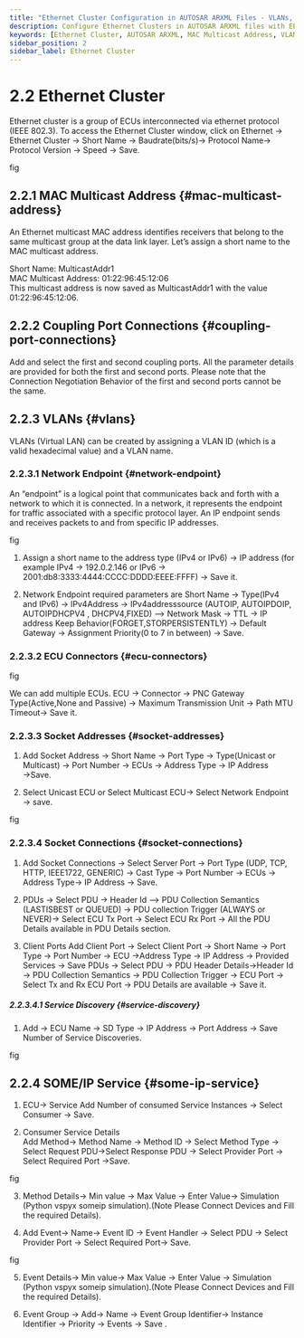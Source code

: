 ```yaml
---
title: "Ethernet Cluster Configuration in AUTOSAR ARXML Files - VLANs, MAC Multicast, and SOME/IP Service"
description: Configure Ethernet Clusters in AUTOSAR ARXML files with EEA COM, including MAC Multicast Addresses, VLANs, Network Endpoints, Socket Connections, and SOME/IP Services. Add ECUs, setup socket addresses, and manage PDU details for optimal network performance.
keywords: [Ethernet Cluster, AUTOSAR ARXML, MAC Multicast Address, VLANs, Network Endpoint, ECU Connectors, Socket Connections, SOME/IP Service, multicast, PDU, ECU, IP Address, Baudrate, IEEE 802.3]
sidebar_position: 2
sidebar_label: Ethernet Cluster
---
```


# 2.2 Ethernet Cluster

Ethernet cluster is a group of ECUs interconnected via ethernet protocol (IEEE 802.3).
To access the Ethernet Cluster window, click on Ethernet →  Ethernet Cluster → Short Name → Baudrate(bits/s)→ Protocol Name→ Protocol Version → Speed →  Save.

fig

## 2.2.1 MAC Multicast Address {#mac-multicast-address}

An Ethernet multicast MAC address identifies receivers that belong to the same multicast group at the data link layer. Let’s assign a short name to the MAC multicast address.

Short Name: MulticastAddr1 <br/>
MAC Multicast Address: 01:22:96:45:12:06 <br/>
This multicast address is now saved as MulticastAddr1 with the value 01:22:96:45:12:06.

## 2.2.2 Coupling Port Connections {#coupling-port-connections}

Add and select the first and second coupling ports. All the parameter details are provided for both the first and second ports. Please note that the Connection Negotiation Behavior of the first and second ports cannot be the same.

## 2.2.3 VLANs {#vlans}

VLANs (Virtual LAN) can be created by assigning a VLAN ID (which is a valid hexadecimal value) and a VLAN name. 

### 2.2.3.1 Network Endpoint {#network-endpoint}

An “endpoint” is a logical point that communicates back and forth with a network to which it is connected. In a network, it represents the endpoint for traffic associated with a specific protocol layer. An IP endpoint sends and receives packets to and from specific IP addresses.    

fig

1. Assign a short name to the address type (IPv4 or IPv6) → IP address (for example IPv4 → 192.0.2.146 or IPv6 →  2001:db8:3333:4444:CCCC:DDDD:EEEE:FFFF) → Save it.

2. Network Endpoint required parameters are Short Name → Type(IPv4 and IPv6) → IPv4Address → IPv4addresssource (AUTOIP, AUTOIPDOIP, AUTOIPDHCPV4 , DHCPV4,FIXED) –> Network Mask → TTL → IP address Keep Behavior(FORGET,STORPERSISTENTLY) → Default Gateway → Assignment Priority(0 to 7 in between) → Save.

### 2.2.3.2 ECU Connectors {#ecu-connectors}

fig

We can add multiple ECUs. ECU → Connector →  PNC Gateway Type(Active,None and Passive) → Maximum Transmission Unit → Path MTU Timeout→ Save it.

### 2.2.3.3 Socket Addresses {#socket-addresses}

1. Add Socket Address → Short Name → Port Type → Type(Unicast or Multicast) →  Port Number → ECUs → Address Type → IP Address →Save.
   
2.  Select Unicast ECU or Select Multicast ECU→ Select Network Endpoint → save.

fig

### 2.2.3.4 Socket Connections {#socket-connections}

1. Add Socket Connections → Select Server Port → Port Type (UDP, TCP, HTTP, IEEE1722, GENERIC) → Cast Type → Port Number → ECUs → Address Type→ IP Address → Save.

2. PDUs → Select PDU → Header Id –> PDU Collection Semantics (LASTISBEST or QUEUED) → PDU collection   Trigger (ALWAYS or NEVER)→ Select ECU Tx Port → Select ECU Rx Port → All the PDU Details available in PDU Details section.

3. Client Ports  Add Client Port → Select Client Port → Short Name → Port Type → Port Number → ECU →Address Type → IP Address → Provided Services → Save PDUs → Select PDU → PDU Header Details→Header Id → PDU Collection Semantics → PDU Collection Trigger → ECU Port → Select Tx and Rx ECU Port → PDU Details are available → Save it. 

##### 2.2.3.4.1 Service Discovery {#service-discovery}

1. Add → ECU Name → SD Type → IP Address → Port Address → Save Number of Service Discoveries.

fig

## 2.2.4 SOME/IP Service {#some-ip-service}

1. ECU→ Service  Add Number of consumed Service Instances → Select Consumer → Save.

2. Consumer Service Details  
    Add Method→ Method Name → Method ID → Select Method Type → Select Request PDU→Select Response PDU → Select Provider Port → Select Required Port →Save. 

fig

3. Method Details→ Min value → Max Value → Enter Value→ Simulation (Python vspyx someip simulation).(Note   Please Connect Devices and Fill the required Details).

4. Add Event→ Name→ Event ID → Event Handler → Select PDU → Select   Provider   Port → Select Required Port→ Save. 

fig

5. Event Details→  Min value→ Max Value → Enter Value → Simulation (Python vspyx someip simulation).(Note   Please Connect Devices and Fill the required Details).

6. Event Group → Add→ Name → Event Group Identifier→ Instance Identifier → Priority → Events → Save .	
